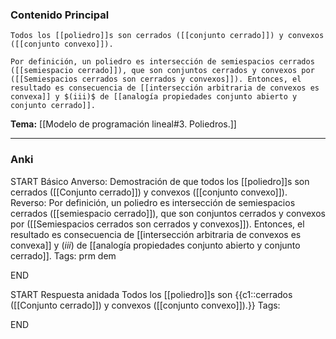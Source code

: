 ### Contenido Principal

```ad-proposition
Todos los [[poliedro]]s son cerrados ([[conjunto cerrado]]) y convexos ([[conjunto convexo]]).
```

```ad-proof
Por definición, un poliedro es intersección de semiespacios cerrados ([[semiespacio cerrado]]), que son conjuntos cerrados y convexos por ([[Semiespacios cerrados son cerrados y convexos]]). Entonces, el resultado es consecuencia de [[intersección arbitraria de convexos es convexa]] y $(iii)$ de [[analogía propiedades conjunto abierto y conjunto cerrado]].
```

**Tema:** [[Modelo de programación lineal#3. Poliedros.]]

---
### Anki

START
Básico
Anverso: Demostración de que todos los [[poliedro]]s son cerrados ([[Conjunto cerrado]]) y convexos ([[conjunto convexo]]).
Reverso: Por definición, un poliedro es intersección de semiespacios cerrados ([[semiespacio cerrado]]), que son conjuntos cerrados y convexos por ([[Semiespacios cerrados son cerrados y convexos]]). Entonces, el resultado es consecuencia de [[intersección arbitraria de convexos es convexa]] y $(iii)$ de [[analogía propiedades conjunto abierto y conjunto cerrado]].
Tags: prm dem
<!--ID: 1727083427979-->
END

START
Respuesta anidada
Todos los [[poliedro]]s son {{c1::cerrados ([[Conjunto cerrado]]) y convexos ([[conjunto convexo]]).}}
Tags:
<!--ID: 1727083427981-->
END